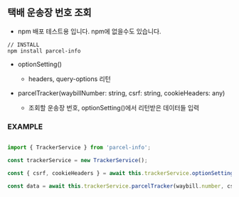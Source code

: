 ## 택배 운송장 번호 조회

- npm 배포 테스트용 입니다. npm에 없을수도 있습니다.

```
// INSTALL
npm install parcel-info
```

- optionSetting() 
    - headers, query-options 리턴

- parcelTracker(waybillNumber: string, csrf: string, cookieHeaders: any)
    - 조회할 운송장 번호, optionSetting()에서 리턴받은 데이터들 입력


### EXAMPLE

```typescript

import { TrackerService } from 'parcel-info';

const trackerService = new TrackerService();

const { csrf, cookieHeaders } = await this.trackerService.optionSetting();

const data = await this.trackerService.parcelTracker(waybill.number, csrf, cookieHeaders);

```
